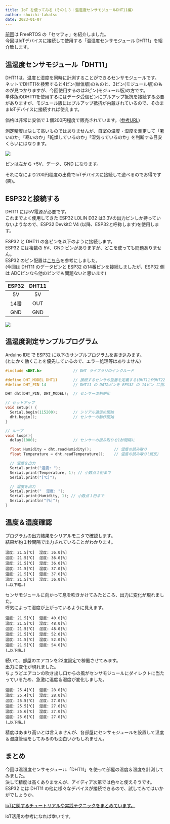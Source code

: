 ```yaml
---
title: IoT を使ってみる（その１３：温湿度センサモジュールDHT11編）
author: shuichi-takatsu
date: 2023-01-07
---
```


[前回](/iot/internet-of-things-12/)は FreeRTOS の「セマフォ」を紹介しました。  
今回はIoTデバイスに接続して使用する「温湿度センサモジュール DHT11」を紹介致します。  


## 温湿度センサモジュール「DHT11」

DHT11は、温度と湿度を同時に計測することができるセンサモジュールです。  
ネットでDHT11を検索すると4ピン(単体版)のものと、3ピン(モジュール版)のものが見つかりますが、今回使用するのは3ピン(モジュール版)の方です。  
単体版のDHT11を使用するにはデータ受信ピンにプルアップ抵抗を接続する必要がありますが、モジュール版にはプルアップ抵抗が内蔵されているので、そのままIoTデバイスに接続すれば使えます。  

価格は非常に安価で１個200円程度で販売されています。([参考URL](https://www.amazon.co.jp/dp/B010PZZPLS/))

測定精度は決して高いものではありませんが、自室の温度・湿度を測定して「暑いのか」「寒いのか」「乾燥しているのか」「湿気っているのか」を判断する目安くらいにはなります。  

![](https://gyazo.com/7f59bc39b36340b04c2cbad73990efd1.png)

ピンは左から +5V、データ、GND になります。

それになにより200円程度の出費でIoTデバイスに接続して遊べるのでお得です(笑)。

## ESP32と接続する

DHT11 には5V電源が必要です。  
これまでよく使用してきた ESP32 LOLIN D32 は3.3Vの出力ピンしか持っていないようなので、ESP32 DevkitC V4 (以降、ESP32と呼称します)を使用します。  

ESP32 と DHT11 の各ピンを以下のように接続します。  
ESP32 には複数の 5V、GND ピンがありますが、どこを使っても問題ありません。  
ESP32 のピン配置は[こちら](https://leico.github.io/TechnicalNote/Arduino/esp32-pinmap)を参考にしました。  
(今回は DHT11 のデータピンと ESP32 の14番ピンを接続しましたが、ESP32 側は ADCピンなら他のピンでも問題ないと思います)  

|ESP32|DHT11|
|:---:|:---:|
|5V|5V|
|14番|OUT|
|GND|GND|

![](https://gyazo.com/a86ba41963e94450ffbfbb791b936f0f.png)

## 温湿度測定サンプルプログラム

Arduino IDE で ESP32 に以下のサンプルプログラムを書き込みます。  
(とにかく動くことを優先しているので、エラー処理等はありません)

```c
#include <DHT.h>              // DHT ライブラリのインクルード

#define DHT_MODEL DHT11       // 接続するセンサの型番を定義する(DHT11やDHT22など)
#define DHT_PIN 14            // DHT11 の DATAピンを EPS32 の 14ピン に指定

DHT dht(DHT_PIN, DHT_MODEL);  // センサーの初期化

// セットアップ
void setup() {
  Serial.begin(115200);       // シリアル通信の開始
  dht.begin();                // センサーの動作開始
}

// ループ
void loop(){
  delay(1000);                // センサーの読み取りを1秒間隔に

  float Humidity = dht.readHumidity();          // 湿度の読み取り
  float Temperature = dht.readTemperature();    // 温度の読み取り(摂氏)

  // 温度を出力  
  Serial.print("温度: ");
  Serial.print(Temperature, 1); // 小数点１桁まで
  Serial.print("[℃]");

  // 湿度を出力  
  Serial.print("  湿度: "); 
  Serial.print(Humidity, 1); // 小数点１桁まで
  Serial.println("[%]");
}
```

## 温度＆湿度確認

プログラムの出力結果をシリアルモニタで確認します。  
結果が約１秒間隔で出力されていることがわかります。

```shell
温度: 21.5[℃]  湿度: 36.0[%]
温度: 21.5[℃]  湿度: 36.0[%]
温度: 21.5[℃]  湿度: 36.0[%]
温度: 21.5[℃]  湿度: 37.0[%]
温度: 21.5[℃]  湿度: 37.0[%]
温度: 21.5[℃]  湿度: 36.0[%]
(…以下略…)
```

センサモジュールに向かって息を吹きかけてみたところ、出力に変化が現れました。  
呼気によって湿度が上がっているように見えます。  

```shell
温度: 21.5[℃]  湿度: 40.0[%]
温度: 21.5[℃]  湿度: 48.0[%]
温度: 21.5[℃]  湿度: 48.0[%]
温度: 21.5[℃]  湿度: 52.0[%]
温度: 21.5[℃]  湿度: 52.0[%]
温度: 21.5[℃]  湿度: 54.0[%]
(…以下略…)
```

続いて、部屋のエアコンを22度設定で稼働させてみます。  
出力に変化が現れました。  
ちょうどエアコンの吹き出し口からの風がセンサモジュールにダイレクトに当たっているため、急激に温度＆湿度が変化しました。

```shell
温度: 25.4[℃]  湿度: 28.0[%]
温度: 25.4[℃]  湿度: 28.0[%]
温度: 25.5[℃]  湿度: 27.0[%]
温度: 25.5[℃]  湿度: 27.0[%]
温度: 25.6[℃]  湿度: 27.0[%]
温度: 25.6[℃]  湿度: 27.0[%]
(…以下略…)
```

精度はあまり高いとは言えませんが、各部屋にセンサモジュールを設置して温度＆湿度管理をしてみるのも面白いかもしれません。

## まとめ

今回は温湿度センサモジュール「DHT11」を使って部屋の温度＆湿度を計測してみました。  
決して精度は高くありませんが、アイディア次第では色々と使えそうです。  
ESP32 には DHT11 の他に様々なデバイスが接続できるので、試してみてはいかがでしょうか。  

[IoTに関するチュートリアルや実践テクニックをまとめています。](/iot/)

IoT活用の参考になれば幸いです。
